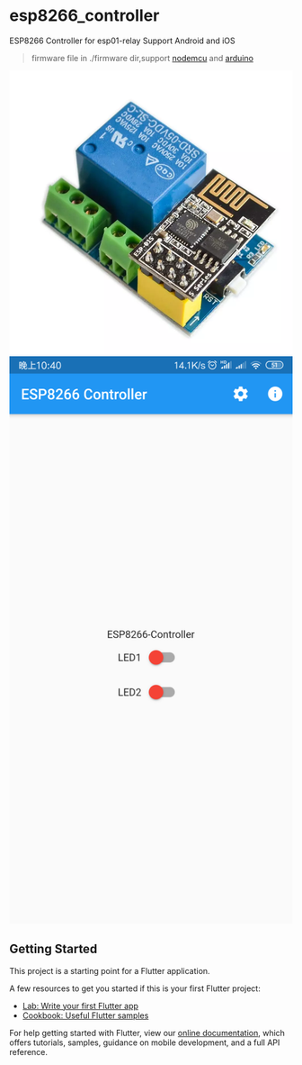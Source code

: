 # esp8266_controller

ESP8266 Controller for esp01-relay
Support Android and iOS
> firmware file in ./firmware dir,support [nodemcu](./firmware/arduino/main.ino) and [arduino](./firmware/nodemcu/init.lua)

![image](./images/esp01-relay.png)
![image](./images/screen.png)
## Getting Started

This project is a starting point for a Flutter application.

A few resources to get you started if this is your first Flutter project:

- [Lab: Write your first Flutter app](https://flutter.dev/docs/get-started/codelab)
- [Cookbook: Useful Flutter samples](https://flutter.dev/docs/cookbook)

For help getting started with Flutter, view our 
[online documentation](https://flutter.dev/docs), which offers tutorials, 
samples, guidance on mobile development, and a full API reference.
